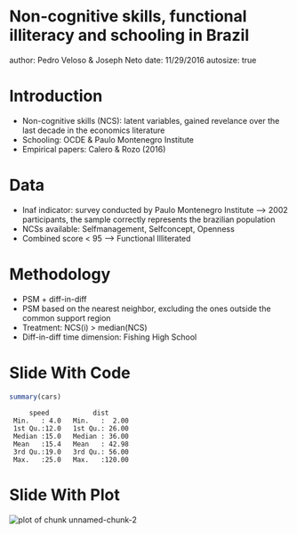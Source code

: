 Non-cognitive skills, functional illiteracy and schooling in Brazil
========================================================
author: Pedro Veloso & Joseph Neto
date: 11/29/2016
autosize: true

Introduction
========================================================

- Non-cognitive skills (NCS): latent variables, gained revelance over the last decade in the economics literature
- Schooling: OCDE & Paulo Montenegro Institute
- Empirical papers: Calero & Rozo (2016)


Data
========================================================

- Inaf indicator: survey conducted by Paulo Montenegro Institute --> 2002 participants, the sample correctly represents the brazilian population
- NCSs available: Selfmanagement, Selfconcept, Openness
- Combined score < 95 --> Functional Illiterated

Methodology
========================================================

- PSM + diff-in-diff
- PSM based on the nearest neighbor, excluding the ones outside the common support region
- Treatment: NCS(i) > median(NCS)
- Diff-in-diff time dimension: Fishing High School

Slide With Code
========================================================


```r
summary(cars)
```

```
     speed           dist       
 Min.   : 4.0   Min.   :  2.00  
 1st Qu.:12.0   1st Qu.: 26.00  
 Median :15.0   Median : 36.00  
 Mean   :15.4   Mean   : 42.98  
 3rd Qu.:19.0   3rd Qu.: 56.00  
 Max.   :25.0   Max.   :120.00  
```

Slide With Plot
========================================================

![plot of chunk unnamed-chunk-2](pptNaercio-figure/unnamed-chunk-2-1.png)
